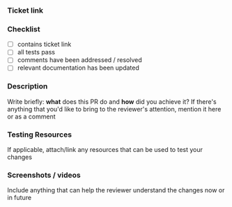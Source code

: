 ### Ticket link

<!-- Replace this comment with a link to the JIRA Ticket -->

### Checklist

- [ ] contains ticket link
- [ ] all tests pass
- [ ] comments have been addressed / resolved
- [ ] relevant documentation has been updated

### Description

Write briefly:  **what** does this PR do and **how** did you achieve it?
If there's anything that you'd like to bring to the reviewer's attention, mention it here or as a comment

### Testing Resources

If applicable, attach/link any resources that can be used to test your changes

### Screenshots / videos

Include anything that can help the reviewer understand the changes now or in future 

